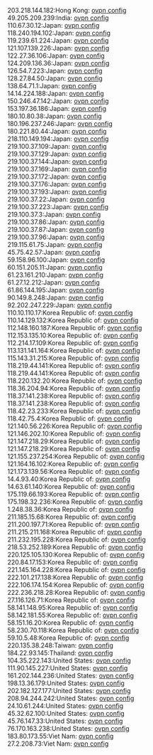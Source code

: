 203.218.144.182:Hong Kong: [ovpn config](vpn/203_218_144_182.ovpn)  
49.205.209.239:India: [ovpn config](vpn/49_205_209_239.ovpn)  
110.67.30.12:Japan: [ovpn config](vpn/110_67_30_12.ovpn)  
118.240.194.102:Japan: [ovpn config](vpn/118_240_194_102.ovpn)  
119.239.61.224:Japan: [ovpn config](vpn/119_239_61_224.ovpn)  
121.107.139.226:Japan: [ovpn config](vpn/121_107_139_226.ovpn)  
122.27.36.106:Japan: [ovpn config](vpn/122_27_36_106.ovpn)  
124.209.136.36:Japan: [ovpn config](vpn/124_209_136_36.ovpn)  
126.54.7.223:Japan: [ovpn config](vpn/126_54_7_223.ovpn)  
128.27.84.50:Japan: [ovpn config](vpn/128_27_84_50.ovpn)  
138.64.71.1:Japan: [ovpn config](vpn/138_64_71_1.ovpn)  
14.14.224.188:Japan: [ovpn config](vpn/14_14_224_188.ovpn)  
150.246.47.142:Japan: [ovpn config](vpn/150_246_47_142.ovpn)  
153.197.36.186:Japan: [ovpn config](vpn/153_197_36_186.ovpn)  
180.10.80.38:Japan: [ovpn config](vpn/180_10_80_38.ovpn)  
180.196.237.246:Japan: [ovpn config](vpn/180_196_237_246.ovpn)  
180.221.80.44:Japan: [ovpn config](vpn/180_221_80_44.ovpn)  
218.110.149.194:Japan: [ovpn config](vpn/218_110_149_194.ovpn)  
219.100.37.109:Japan: [ovpn config](vpn/219_100_37_109.ovpn)  
219.100.37.129:Japan: [ovpn config](vpn/219_100_37_129.ovpn)  
219.100.37.144:Japan: [ovpn config](vpn/219_100_37_144.ovpn)  
219.100.37.169:Japan: [ovpn config](vpn/219_100_37_169.ovpn)  
219.100.37.172:Japan: [ovpn config](vpn/219_100_37_172.ovpn)  
219.100.37.176:Japan: [ovpn config](vpn/219_100_37_176.ovpn)  
219.100.37.193:Japan: [ovpn config](vpn/219_100_37_193.ovpn)  
219.100.37.22:Japan: [ovpn config](vpn/219_100_37_22.ovpn)  
219.100.37.223:Japan: [ovpn config](vpn/219_100_37_223.ovpn)  
219.100.37.3:Japan: [ovpn config](vpn/219_100_37_3.ovpn)  
219.100.37.86:Japan: [ovpn config](vpn/219_100_37_86.ovpn)  
219.100.37.87:Japan: [ovpn config](vpn/219_100_37_87.ovpn)  
219.100.37.96:Japan: [ovpn config](vpn/219_100_37_96.ovpn)  
219.115.61.75:Japan: [ovpn config](vpn/219_115_61_75.ovpn)  
45.75.42.57:Japan: [ovpn config](vpn/45_75_42_57.ovpn)  
59.158.96.100:Japan: [ovpn config](vpn/59_158_96_100.ovpn)  
60.151.205.11:Japan: [ovpn config](vpn/60_151_205_11.ovpn)  
61.23.161.210:Japan: [ovpn config](vpn/61_23_161_210.ovpn)  
61.27.12.212:Japan: [ovpn config](vpn/61_27_12_212.ovpn)  
61.86.144.195:Japan: [ovpn config](vpn/61_86_144_195.ovpn)  
90.149.8.248:Japan: [ovpn config](vpn/90_149_8_248.ovpn)  
92.202.247.229:Japan: [ovpn config](vpn/92_202_247_229.ovpn)  
110.10.110.17:Korea Republic of: [ovpn config](vpn/110_10_110_17.ovpn)  
110.14.129.132:Korea Republic of: [ovpn config](vpn/110_14_129_132.ovpn)  
112.148.160.187:Korea Republic of: [ovpn config](vpn/112_148_160_187.ovpn)  
112.153.135.10:Korea Republic of: [ovpn config](vpn/112_153_135_10.ovpn)  
112.214.17.109:Korea Republic of: [ovpn config](vpn/112_214_17_109.ovpn)  
113.131.141.164:Korea Republic of: [ovpn config](vpn/113_131_141_164.ovpn)  
115.143.31.215:Korea Republic of: [ovpn config](vpn/115_143_31_215.ovpn)  
118.219.44.141:Korea Republic of: [ovpn config](vpn/118_219_44_141.ovpn)  
118.219.44.141:Korea Republic of: [ovpn config](vpn/118_219_44_141.ovpn)  
118.220.132.20:Korea Republic of: [ovpn config](vpn/118_220_132_20.ovpn)  
118.36.204.94:Korea Republic of: [ovpn config](vpn/118_36_204_94.ovpn)  
118.37.141.238:Korea Republic of: [ovpn config](vpn/118_37_141_238.ovpn)  
118.37.141.238:Korea Republic of: [ovpn config](vpn/118_37_141_238.ovpn)  
118.42.23.233:Korea Republic of: [ovpn config](vpn/118_42_23_233.ovpn)  
118.42.75.4:Korea Republic of: [ovpn config](vpn/118_42_75_4.ovpn)  
121.140.56.226:Korea Republic of: [ovpn config](vpn/121_140_56_226.ovpn)  
121.146.202.10:Korea Republic of: [ovpn config](vpn/121_146_202_10.ovpn)  
121.147.218.29:Korea Republic of: [ovpn config](vpn/121_147_218_29.ovpn)  
121.147.218.29:Korea Republic of: [ovpn config](vpn/121_147_218_29.ovpn)  
121.155.237.254:Korea Republic of: [ovpn config](vpn/121_155_237_254.ovpn)  
121.164.16.102:Korea Republic of: [ovpn config](vpn/121_164_16_102.ovpn)  
121.173.139.56:Korea Republic of: [ovpn config](vpn/121_173_139_56.ovpn)  
14.4.93.40:Korea Republic of: [ovpn config](vpn/14_4_93_40.ovpn)  
14.63.61.140:Korea Republic of: [ovpn config](vpn/14_63_61_140.ovpn)  
175.119.66.193:Korea Republic of: [ovpn config](vpn/175_119_66_193.ovpn)  
175.198.32.236:Korea Republic of: [ovpn config](vpn/175_198_32_236.ovpn)  
1.248.38.36:Korea Republic of: [ovpn config](vpn/1_248_38_36.ovpn)  
211.185.15.68:Korea Republic of: [ovpn config](vpn/211_185_15_68.ovpn)  
211.200.197.71:Korea Republic of: [ovpn config](vpn/211_200_197_71.ovpn)  
211.215.211.168:Korea Republic of: [ovpn config](vpn/211_215_211_168.ovpn)  
211.232.195.228:Korea Republic of: [ovpn config](vpn/211_232_195_228.ovpn)  
218.53.252.189:Korea Republic of: [ovpn config](vpn/218_53_252_189.ovpn)  
220.125.105.130:Korea Republic of: [ovpn config](vpn/220_125_105_130.ovpn)  
220.84.17.153:Korea Republic of: [ovpn config](vpn/220_84_17_153.ovpn)  
221.145.164.228:Korea Republic of: [ovpn config](vpn/221_145_164_228.ovpn)  
222.101.217.138:Korea Republic of: [ovpn config](vpn/222_101_217_138.ovpn)  
222.106.174.154:Korea Republic of: [ovpn config](vpn/222_106_174_154.ovpn)  
222.236.218.28:Korea Republic of: [ovpn config](vpn/222_236_218_28.ovpn)  
27.116.126.71:Korea Republic of: [ovpn config](vpn/27_116_126_71.ovpn)  
58.141.148.95:Korea Republic of: [ovpn config](vpn/58_141_148_95.ovpn)  
58.142.181.55:Korea Republic of: [ovpn config](vpn/58_142_181_55.ovpn)  
58.151.16.20:Korea Republic of: [ovpn config](vpn/58_151_16_20.ovpn)  
58.230.70.118:Korea Republic of: [ovpn config](vpn/58_230_70_118.ovpn)  
59.10.5.48:Korea Republic of: [ovpn config](vpn/59_10_5_48.ovpn)  
220.135.38.248:Taiwan: [ovpn config](vpn/220_135_38_248.ovpn)  
184.22.93.145:Thailand: [ovpn config](vpn/184_22_93_145.ovpn)  
104.35.222.143:United States: [ovpn config](vpn/104_35_222_143.ovpn)  
111.90.145.227:United States: [ovpn config](vpn/111_90_145_227.ovpn)  
161.202.144.236:United States: [ovpn config](vpn/161_202_144_236.ovpn)  
198.13.36.179:United States: [ovpn config](vpn/198_13_36_179.ovpn)  
202.182.127.177:United States: [ovpn config](vpn/202_182_127_177.ovpn)  
208.94.244.242:United States: [ovpn config](vpn/208_94_244_242.ovpn)  
24.10.61.244:United States: [ovpn config](vpn/24_10_61_244.ovpn)  
45.32.62.100:United States: [ovpn config](vpn/45_32_62_100.ovpn)  
45.76.147.33:United States: [ovpn config](vpn/45_76_147_33.ovpn)  
76.170.163.238:United States: [ovpn config](vpn/76_170_163_238.ovpn)  
183.80.173.55:Viet Nam: [ovpn config](vpn/183_80_173_55.ovpn)  
27.2.208.73:Viet Nam: [ovpn config](vpn/27_2_208_73.ovpn)  
